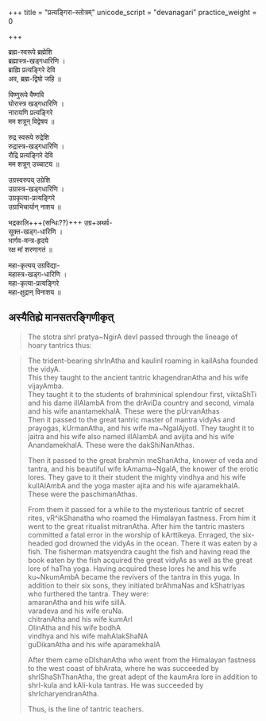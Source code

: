 +++
title = "प्रत्यङ्गिरा-स्तोत्रम्"
unicode_script = "devanagari"
practice_weight = 0

+++

ब्रह्म-स्वरूपे ब्रह्मेशि  
ब्रह्मास्त्र-खड्गधारिणि ।  
ब्राह्मि प्रत्यङ्गिरे देवि  
अव, ब्रह्म-द्विषो जहि ॥

विष्णुरूपे वैष्णवि  
घोरास्त्र खड्गधारिणि ।  
नारायणि प्रत्यङ्गिरे  
मम शत्रून् विद्वेषय ॥

रुद्र स्वरूपे रुद्रेशि  
रुद्रास्त्र-खड्गधारिणि ।  
रौद्रि प्रत्यङ्गिरे देवि  
मम शत्रून् उच्चाटय ॥

उग्रस्वरुपय् उग्रेशि  
उग्रास्त्र-खड्गधारिणि ।  
उग्रकृत्या-प्रत्यङ्गिरे  
उग्राभिचार्यान् नाशय ॥

भद्रकालि+++(सन्धिः??)+++ उग्र+अथर्व-  
सूक्त-खड्ग-धारिणि ।  
भार्गव-मन्त्र-हृदये  
रक्ष मां शरणागतं ॥

महा-कृत्यय् उग्रविद्या-  
महास्त्र-खड्ग-धारिणि ।  
महा-कृत्या-प्रत्यङ्गिरे  
महा-क्षुद्रान् विनाशय ॥

## अस्यैतिह्ये मानसतरङ्गिणीकृत्
> The stotra shrI pratya\~NgirA devI passed through the lineage of hoary
  tantrics thus:
  
>  The trident-bearing shrInAtha and kaulinI roaming in kailAsha founded
  the vidyA.  
  This they taught to the ancient tantric khagendranAtha and his wife
  vijayAmba.  
  They taught it to the students of brahminical splendour first, viktaShTi
  and his dame illAIambA from the drAviDa country and second, vimala and
  his wife anantamekhalA. These were the pUrvanAthas  
  Then it passed to the great tantric master of mantra vidyAs and
  prayogas, kUrmanAtha, and his wife ma\~NgalAjyotI. They taught it to
  jaitra and his wife also named illAIambA and avijita and his wife
  AnandamekhalA. These were the dakShiNanAthas.
> 
> Then it passed to the great brahmin meShanAtha, knower of veda and
  tantra, and his beautiful wife kAmama\~NgalA, the knower of the erotic
  lores. They gave to it their student the mighty vindhya and his wife
  kullAIAmbA and the yoga master ajita and his wife ajaramekhalA. These
  were the paschimanAthas.
> 
> From them it passed for a while to the mysterious tantric of secret
  rites, vR^ikShanatha who roamed the Himalayan fastness. From him it went
  to the great ritualist mitranAtha. After him the tantric masters
  committed a fatal error in the worship of kArttikeya. Enraged, the
  six-headed god drowned the vidyAs in the ocean. There it was eaten by a
  fish. The fisherman matsyendra caught the fish and having read the book
  eaten by the fish acquired the great vidyAs as well as the great lore of
  haTha yoga. Having acquired these lores he and his wife ku\~NkumAmbA
  became the revivers of the tantra in this yuga. In addition to their six
  sons, they initiated brAhmaNas and kShatriyas who furthered the tantra.
  They were:  
  amaranAtha and his wife sillA.  
  varadeva and his wife eruNa.  
  chitranAtha and his wife kumArI  
  OlinAtha and his wife bodhA  
  vindhya and his wife mahAlakShaNA  
  guDikanAtha and his wife aparamekhalA
> 
> After them came oDIshanAtha who went from the Himalayan fastness to the
  west coast of bhArata, where he was succeeded by shrIShaShThanAtha, the
  great adept of the kaumAra lore in addition to shrI-kula and kAli-kula
  tantras. He was succeeded by shrIcharyendranAtha.
> 
> Thus, is the line of tantric teachers.

